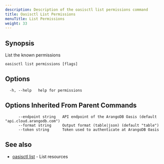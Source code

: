 ```yaml
---
description: Description of the oasisctl list permissions command
title: Oasisctl List Permissions
menuTitle: List Permissions
weight: 33
---
```

## Synopsis
List the known permissions

```
oasisctl list permissions [flags]
```

## Options
```
  -h, --help   help for permissions
```

## Options Inherited From Parent Commands
```
      --endpoint string   API endpoint of the ArangoDB Oasis (default "api.cloud.arangodb.com")
      --format string     Output format (table|json) (default "table")
      --token string      Token used to authenticate at ArangoDB Oasis
```

## See also
* [oasisctl list](_index.md)	 - List resources

